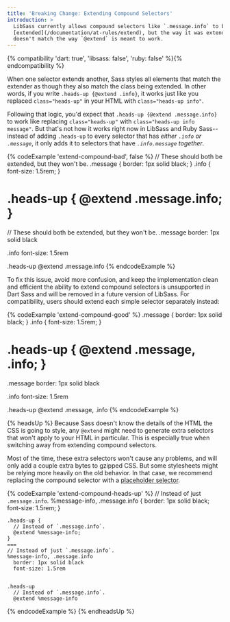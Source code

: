 ```yaml
---
title: 'Breaking Change: Extending Compound Selectors'
introduction: >
  LibSass currently allows compound selectors like `.message.info` to be
  [extended](/documentation/at-rules/extend), but the way it was extended
  doesn't match the way `@extend` is meant to work.
---
```


{% compatibility 'dart: true', 'libsass: false', 'ruby: false' %}{% endcompatibility %}

When one selector extends another, Sass styles all elements that match the
extender as though they also match the class being extended. In other words, if
you write `.heads-up {@extend .info}`, it works just like you replaced
`class="heads-up"` in your HTML with `class="heads-up info"`.

Following that logic, you'd expect that `.heads-up {@extend .message.info}` to
work like replacing `class="heads-up"` with `class="heads-up info message"`. But
that's not how it works right now in LibSass and Ruby Sass--instead of adding
`.heads-up` to every selector that has *either `.info` or `.message`*, it only
adds it to selectors that have *`.info.message` together*.

{% codeExample 'extend-compound-bad', false %}
  // These should both be extended, but they won't be.
  .message {
    border: 1px solid black;
  }
  .info {
    font-size: 1.5rem;
  }

  .heads-up {
    @extend .message.info;
  }
  ===
  // These should both be extended, but they won't be.
  .message
    border: 1px solid black

  .info
    font-size: 1.5rem


  .heads-up
    @extend .message.info
{% endcodeExample %}

To fix this issue, avoid more confusion, and keep the implementation clean and
efficient the ability to extend compound selectors is unsupported in Dart Sass
and will be removed in a future version of LibSass. For compatibility, users
should extend each simple selector separately instead:

{% codeExample 'extend-compound-good' %}
  .message {
    border: 1px solid black;
  }
  .info {
    font-size: 1.5rem;
  }

  .heads-up {
    @extend .message, .info;
  }
  ===
  .message
    border: 1px solid black

  .info
    font-size: 1.5rem


  .heads-up
    @extend .message, .info
{% endcodeExample %}

{% headsUp %}
  Because Sass doesn't know the details of the HTML the CSS is going to style,
  any `@extend` might need to generate extra selectors that won't apply to your
  HTML in particular. This is especially true when switching away from extending
  compound selectors.

  Most of the time, these extra selectors won't cause any problems, and will
  only add a couple extra bytes to gzipped CSS. But some stylesheets might be
  relying more heavily on the old behavior. In that case, we recommend replacing
  the compound selector with a [placeholder selector][].

  [placeholder selector]: /documentation/style-rules/placeholder-selectors

  {% codeExample 'extend-compound-heads-up' %}
    // Instead of just `.message.info`.
    %message-info, .message.info {
      border: 1px solid black;
      font-size: 1.5rem;
    }

    .heads-up {
      // Instead of `.message.info`.
      @extend %message-info;
    }
    ===
    // Instead of just `.message.info`.
    %message-info, .message.info
      border: 1px solid black
      font-size: 1.5rem


    .heads-up
      // Instead of `.message.info`.
      @extend %message-info
  {% endcodeExample %}
{% endheadsUp %}
